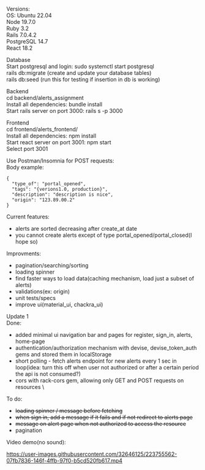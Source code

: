 Versions: \
OS: Ubuntu 22.04 \
Node 19.7.0 \
Ruby 3.2 \
Rails 7.0.4.2 \
PostgreSQL 14.7 \
React 18.2

Database \
Start postgresql and login: sudo systemctl start postgresql \
rails db:migrate (create and update your database tables) \
rails db:seed (run this for testing if insertion in db is working) 

Backend \
cd backend/alerts_assignment \
Install all dependencies: bundle install \
Start rails server on port 3000: rails s -p 3000

Frontend \
cd frontend/alerts_frontend/ \
Install all dependencies: npm install \
Start react server on port 3001: npm start \
Select port 3001

Use Postman/Insomnia for POST requests: \
Body example:
```
{
  "type_of": "portal_opened",
  "tags": "{verions1.0, production}",
  "description": "description is nice",
  "origin": "123.89.00.2"
} 
```

Current features:
- alerts are sorted decreasing after create_at date
- you cannot create alerts except of type portal_opened/portal_closed(I hope so)

Improvments:
- pagination/searching/sorting
- loading spinner
- find faster ways to load data(caching mechanism, load just a subset of alerts)
- validations(ex: origin)
- unit tests/specs
- improve ui(material_ui, chackra_ui)

Update 1 \
Done:
- added minimal ui navigation bar and pages for register, sign_in, alerts, home-page
- authentication/authorization mechanism with devise, devise_token_auth gems and stored them in localStorage
- short polling - fetch alerts endpoint for new alerts every 1 sec in loop(idea: turn this off when user not authorized or after a certain period the api is not consumed?)
- cors with rack-cors gem, allowing only GET and POST requests on resources \

To do:
- <s>loading spinner / message before fetching</s>
- <s>when sign in, add a message if it fails and if not redirect to alerts page</s>
- <s>message on alert page when not authorized to access the resource</s>
- pagination

Video demo(no sound):





https://user-images.githubusercontent.com/32646125/223755562-07fb7836-146f-4ffb-97f0-b5cd520fb617.mp4



